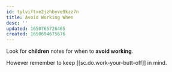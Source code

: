 ```yaml
---
id: tylviftxe2jzhbyve9kzz7n
title: Avoid Working When
desc: ''
updated: 1650765726465
created: 1650694675676
---
```


Look for **children** notes for when to **avoid working**. 

However remember to keep [[sc.do.work-your-butt-off]] in mind.